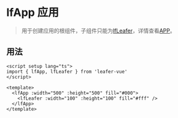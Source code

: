 # lfApp 应用
>
> 用于创建应用的根组件，子组件只能为[lfLeafer](leafer.md)，详情查看[APP](https://www.leaferjs.com/ui/guide/display/App.html)。

## 用法

<!-- <AppGuide /> -->

```vue
<script setup lang="ts">
import { lfApp, lfLeafer } from 'leafer-vue'
</script>

<template>
  <lfApp :width="500" :height="500" fill="#000">
    <lfLeafer :width="100" :height="100" fill="#fff" />
  </lfApp>
</template>
```
